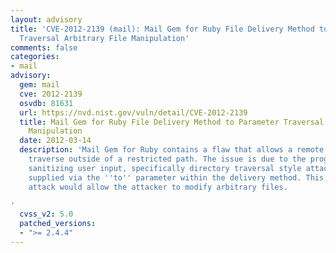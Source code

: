 ```yaml
---
layout: advisory
title: 'CVE-2012-2139 (mail): Mail Gem for Ruby File Delivery Method to Parameter
  Traversal Arbitrary File Manipulation'
comments: false
categories:
- mail
advisory:
  gem: mail
  cve: 2012-2139
  osvdb: 81631
  url: https://nvd.nist.gov/vuln/detail/CVE-2012-2139
  title: Mail Gem for Ruby File Delivery Method to Parameter Traversal Arbitrary File
    Manipulation
  date: 2012-03-14
  description: 'Mail Gem for Ruby contains a flaw that allows a remote attacker to
    traverse outside of a restricted path. The issue is due to the program not properly
    sanitizing user input, specifically directory traversal style attacks (e.g., ../../)
    supplied via the ''to'' parameter within the delivery method. This directory traversal
    attack would allow the attacker to modify arbitrary files.

'
  cvss_v2: 5.0
  patched_versions:
  - ">= 2.4.4"
---
```

